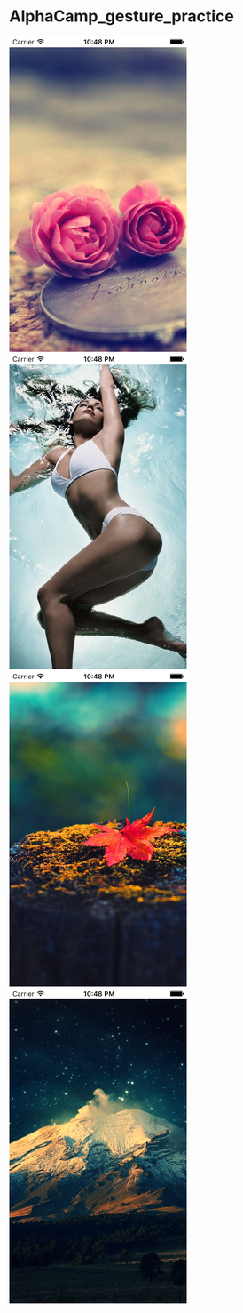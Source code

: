 # AlphaCamp_gesture_practice

![Alt text](screenshots/screenA.png?raw=true "screen A")
![Alt text](screenshots/screenB.png?raw=true "screen B")
![Alt text](screenshots/screenC.png?raw=true "screen C")
![Alt text](screenshots/screenD.png?raw=true "screen D")
